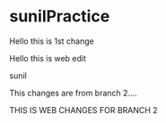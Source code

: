 # sunilPractice

Hello this is 1st change

Hello this is web edit 

sunil

This changes are from branch 2....

THIS IS WEB CHANGES FOR BRANCH 2
